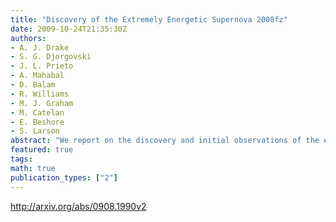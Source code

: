 ```yaml
---
title: "Discovery of the Extremely Energetic Supernova 2008fz"
date: 2009-10-24T21:35:30Z
authors:
- A. J. Drake
- S. G. Djorgovski
- J. L. Prieto
- A. Mahabal
- D. Balam
- R. Williams
- M. J. Graham
- M. Catelan
- E. Beshore
- S. Larson
abstract: "We report on the discovery and initial observations of the energetic type IIn supernova (SN), 2008fz. The optical energy emitted by SN 2008fz (based on the light curve over a 88 day period), is possibly the most ever observed for a supernova (1.4 x 10^51 erg). The event was more luminous than the type IIn SN 2006gy, but exhibited same smooth, slowly evolving light curve. As is characteristic of type IIn SN, the early spectra of 2008fz initially exhibited narrow Balmer lines which were replaced by a broader component at later times. The spectra also show a blue continuum with no signs of Ca or Na absorption, suggesting that there is little extinction due to intragalatic dust in the host or circumstellar material. No host galaxy is identified in prior coadded images reaching R ~ 22. From the supernova's redshift, z=0.133, we place an upper limit on the host of M_R=-17. The presence of the SN within such a faint host follows the majority of recently discovered highly luminous SN. A possible reason for this occurrence is the very high star formation rate occurring in low-mass galaxies in combination with the low metallicity environment, which makes the production of very massive stars possible. We determine the peak absolute magnitude of the event to be M_V = -22.3 from the initial photometry and the redshift distance, placing it among the most luminous supernovae discovered."
featured: true
tags:
math: true
publication_types: ["2"]
---
```

http://arxiv.org/abs/0908.1990v2
